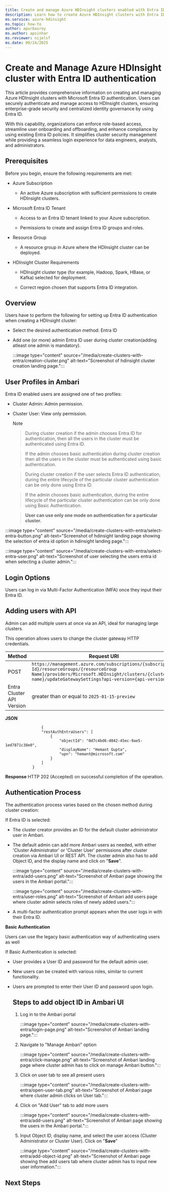```yaml
---
title: Create and manage Azure HDInsight clusters enabled with Entra ID Authentication
description: Learn how to create Azure HDInsight clusters with Entra ID Authentication
ms.service: azure-hdinsight
ms.topic: how-to
author: apurbasroy
ms.author: apsinhar
ms.reviewer: nijelsf
ms.date: 09/24/2025
---
```


# Create and Manage Azure HDInsight cluster with Entra ID authentication

This article provides comprehensive information on creating and managing Azure HDInsight clusters with Microsoft Entra ID authentication. 
Users can securely authenticate and manage access to HDInsight clusters, ensuring enterprise-grade security and centralized identity governance by using Entra ID.

With this capability, organizations can enforce role-based access, streamline user onboarding and offboarding, and enhance compliance by using existing Entra ID 
policies. 
It simplifies cluster security management while providing a seamless login experience for data engineers, analysts, and administrators.

## Prerequisites

Before you begin, ensure the following requirements are met:

 - Azure Subscription

    - An active Azure subscription with sufficient permissions to create HDInsight clusters.

 - Microsoft Entra ID Tenant

    - Access to an Entra ID tenant linked to your Azure subscription.

    - Permissions to create and assign Entra ID groups and roles.

 - Resource Group

    - A resource group in Azure where the HDInsight cluster can be deployed.

 - HDInsight Cluster Requirements

    - HDInsight cluster type (for example, Hadoop, Spark, HBase, or Kafka) selected for deployment.

    - Correct region chosen that supports Entra ID integration.

## Overview 

Users have to perform the following for setting up Entra ID authentication when creating a HDInsight cluster: 

  - Select the desired authentication method: Entra ID 

  - Add one (or more) admin Entra ID user during cluster creation(adding atleast one admin is mandatory).

    :::image type="content" source="/media/create-clusters-with-entra/creation-cluster.png" alt-text="Screenshot of hdinsight cluster creation landing page.":::

  

## User Profiles in Ambari 

Entra ID enabled users are assigned one of two profiles: 

  - Cluster Admin: Admin permission. 

  - Cluster User: View only permission.


    >[!Note]
    
    >During cluster creation if the admin chooses Entra ID for authentication, then all the users in the cluster must be authenticated using Entra ID.

     >If the admin chooses basic authentication during  cluster creation then all the users in the cluster must be authenticated using basic authentication.

    >During cluster creation if the user selects Entra ID authentication, during the entire lifecycle of the particular cluster authentication can be only done using Entra ID.
    
    >If the admin chooses basic authentication, during the entire lifecycle of the particular cluster authentication can be only done using Basic Authentication.
    
    > **User can use only one mode on authentication for a particular cluster.**


  :::image type="content" source="/media/create-clusters-with-entra/select-entra-button.png" alt-text="Screenshot of hdinsight landing page showing the selection of entra id option in hdinsight landing page.":::

  :::image type="content" source="/media/create-clusters-with-entra/select-entra-user.png" alt-text="Screenshot of user selecting the users entra id when selecting a cluster admin.":::

## Login Options 

Users can log in via Multi-Factor Authentication (MFA) once they input their Entra ID. 

## Adding users with API

Admin can add multiple users at once via an API, ideal for managing large clusters. 

 This operation allows users to change the cluster gateway HTTP credentials.   


 | **Method** | **Request URI** |
 |------------|-----------------|
 | POST | `https://management.azure.com/subscriptions/{subscription Id}/resourceGroups/{resourceGroup Name}/providers/Microsoft.HDInsight/clusters/{cluster name}/updateGatewaySettings?api-version={api-version}` |
 | Entra Cluster API Version| greater than or equal to `2025-01-15-preview`|


 **JSON**
```
  				{ 
				"restAuthEntraUsers": [ 
					{ 
						"objectId": "0d7c4bd6-d042-45ec-9ae5-1ed7871c38e0", 
						"displayName": "Hemant Gupta", 
						"upn": "hemant@microsoft.com" 
					} 
				] 
			} 
```

**Response**
HTTP 202 (Accepted) on successful completion of the operation. 

## Authentication Process 
The authentication process varies based on the chosen method during cluster creation: 

If Entra ID is selected: 

 - The cluster creator provides an ID for the default cluster administrator user in Ambari. 

 - The default admin can add more Ambari users as needed, with either 'Cluster Administrator' or 'Cluster User' permissions after cluster creation via Ambari UI or  REST API.
   The cluster admin also has to add Object ID, and the display name and click on "**Save**".

 	 :::image type="content" source="/media/create-clusters-with-entra/add-users.png" alt-text="Screenshot of Ambari page showing the users in the Ambari portal.":::

     :::image type="content" source="/media/create-clusters-with-entra/user-roles.png" alt-text="Screenshot of Ambari add users page where cluster admin selects roles of newly added users.":::

 - A multi-factor authentication prompt appears when the user logs in with their Entra ID.

**Basic Authentication**

Users can use the legacy basic authentication way of authenticating users as well 

If Basic Authentication is selected: 

 - User provides a User ID and password for the default admin user. 

 - New users can be created with various roles, similar to current functionality. 

 - Users are prompted to enter their User ID and password upon login.

   ## Steps to add object ID in Ambari UI

   1. Log in to the Ambari portal
   
  		:::image type="content" source="/media/create-clusters-with-entra/login-page.png" alt-text="Screenshot of Ambari landing page.":::

   1. Navigate to "Manage Ambari" option

		:::image type="content" source="/media/create-clusters-with-entra/click-manage.png" alt-text="Screenshot of Ambari landing page where cluster admin has to click on manage Ambari button.":::
   
   1. Click on user tab to see all present users

  		:::image type="content" source="/media/create-clusters-with-entra/open-user-tab.png" alt-text="Screenshot of Ambari page where cluster admin clicks on User tab.":::
    
   1. Click on "Add User" tab to add more users

      :::image type="content" source="/media/create-clusters-with-entra/add-users.png" alt-text="Screenshot of Ambari page showing the users in the Ambari portal.":::
      
   1. Input Object ID,  display name, and select the user access (Cluster Administrator or Cluster User). Click on "**Save**"

		:::image type="content" source="/media/create-clusters-with-entra/add-object-id.png" alt-text="Screenshot of Ambari page showing thee add users tab where cluster admin has to input new user information.":::


## Next Steps
